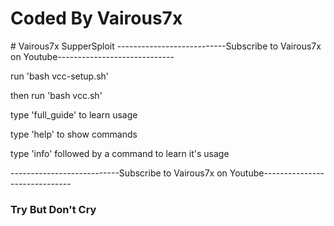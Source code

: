 <h1>Coded By Vairous7x</h1>
# Vairous7x SupperSploit
---------------------------Subscribe to Vairous7x on Youtube----------------------------- 

run 'bash vcc-setup.sh' 

then run 'bash vcc.sh'

type 'full_guide' to learn usage

type 'help' to show commands

type 'info' followed by a command to learn it's usage

---------------------------Subscribe to Vairous7x on Youtube------------------------------

<h3>Try But Don't Cry</h3>
